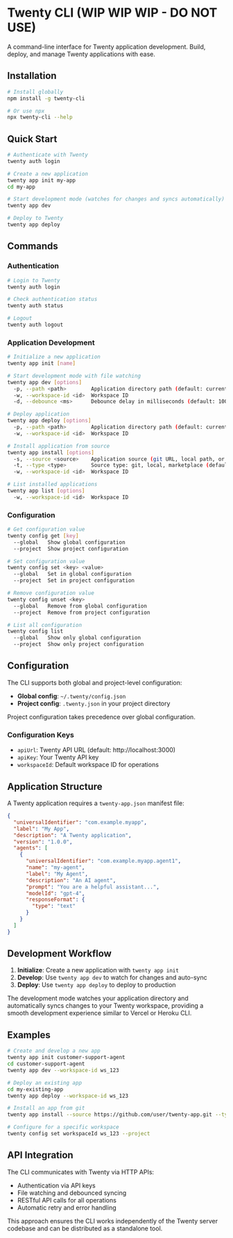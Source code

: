 # Twenty CLI (WIP WIP WIP - DO NOT USE)

A command-line interface for Twenty application development. Build, deploy, and manage Twenty applications with ease.

## Installation

```bash
# Install globally
npm install -g twenty-cli

# Or use npx
npx twenty-cli --help
```

## Quick Start

```bash
# Authenticate with Twenty
twenty auth login

# Create a new application
twenty app init my-app
cd my-app

# Start development mode (watches for changes and syncs automatically)
twenty app dev

# Deploy to Twenty
twenty app deploy
```

## Commands

### Authentication

```bash
# Login to Twenty
twenty auth login

# Check authentication status
twenty auth status

# Logout
twenty auth logout
```

### Application Development

```bash
# Initialize a new application
twenty app init [name]

# Start development mode with file watching
twenty app dev [options]
  -p, --path <path>        Application directory path (default: current directory)
  -w, --workspace-id <id>  Workspace ID
  -d, --debounce <ms>      Debounce delay in milliseconds (default: 1000)

# Deploy application
twenty app deploy [options]
  -p, --path <path>        Application directory path (default: current directory)
  -w, --workspace-id <id>  Workspace ID

# Install application from source
twenty app install [options]
  -s, --source <source>    Application source (git URL, local path, or marketplace ID)
  -t, --type <type>        Source type: git, local, marketplace (default: local)
  -w, --workspace-id <id>  Workspace ID

# List installed applications
twenty app list [options]
  -w, --workspace-id <id>  Workspace ID
```

### Configuration

```bash
# Get configuration value
twenty config get [key]
  --global   Show global configuration
  --project  Show project configuration

# Set configuration value
twenty config set <key> <value>
  --global   Set in global configuration
  --project  Set in project configuration

# Remove configuration value
twenty config unset <key>
  --global   Remove from global configuration
  --project  Remove from project configuration

# List all configuration
twenty config list
  --global   Show only global configuration
  --project  Show only project configuration
```

## Configuration

The CLI supports both global and project-level configuration:

- **Global config**: `~/.twenty/config.json`
- **Project config**: `.twenty.json` in your project directory

Project configuration takes precedence over global configuration.

### Configuration Keys

- `apiUrl`: Twenty API URL (default: http://localhost:3000)
- `apiKey`: Your Twenty API key
- `workspaceId`: Default workspace ID for operations

## Application Structure

A Twenty application requires a `twenty-app.json` manifest file:

```json
{
  "universalIdentifier": "com.example.myapp",
  "label": "My App",
  "description": "A Twenty application",
  "version": "1.0.0",
  "agents": [
    {
      "universalIdentifier": "com.example.myapp.agent1",
      "name": "my-agent",
      "label": "My Agent",
      "description": "An AI agent",
      "prompt": "You are a helpful assistant...",
      "modelId": "gpt-4",
      "responseFormat": {
        "type": "text"
      }
    }
  ]
}
```

## Development Workflow

1. **Initialize**: Create a new application with `twenty app init`
2. **Develop**: Use `twenty app dev` to watch for changes and auto-sync
3. **Deploy**: Use `twenty app deploy` to deploy to production

The development mode watches your application directory and automatically syncs changes to your Twenty workspace, providing a smooth development experience similar to Vercel or Heroku CLI.

## Examples

```bash
# Create and develop a new app
twenty app init customer-support-agent
cd customer-support-agent
twenty app dev --workspace-id ws_123

# Deploy an existing app
cd my-existing-app
twenty app deploy --workspace-id ws_123

# Install an app from git
twenty app install --source https://github.com/user/twenty-app.git --type git

# Configure for a specific workspace
twenty config set workspaceId ws_123 --project
```

## API Integration

The CLI communicates with Twenty via HTTP APIs:

- Authentication via API keys
- File watching and debounced syncing
- RESTful API calls for all operations
- Automatic retry and error handling

This approach ensures the CLI works independently of the Twenty server codebase and can be distributed as a standalone tool.
